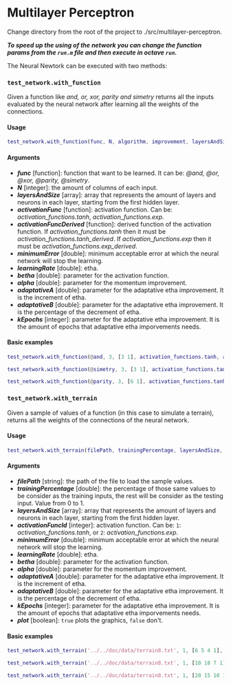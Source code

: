 # Multilayer Perceptron

Change directory from the root of the project to ./src/multilayer-perceptron.

***To speed up the using of the network you can change the function params from the `run.m` file and then execute in octave `run`.***

The Neural Newtork can be executed with two methods:

### `test_network.with_function`

Given a function like *and, or, xor, parity and simetry* returns all the inputs evaluated by the neural network after learning all the weights of the connections.

#### Usage

```matlab
test_network.with_function(func, N, algorithm, improvement, layersAndSize, activationFunc, activationFuncDerived, minimumError, learningRate, betha, alpha, adaptativeA, adaptativeB, kEpochs)
```

#### Arguments

- ***func*** [function]: function that want to be learned. It can be: *@and, @or, @xor, @parity, @simetry*.
- ***N*** [integer]: the amount of columns of each input.
- ***layersAndSize*** [array]: array that represents the amount of layers and neurons in each layer, starting from the first hidden layer.
- ***activationFunc*** [function]: activation function. Can be: *activation_functions.tanh*, *activation_functions.exp*.
- ***activationFuncDerived*** [function]: derived function of the activation function. If *activation_functions.tanh* then it must be *activation_functions.tanh_derived*. If *activation_functions.exp* then it must be *activation_functions.exp_derived*.
- ***minimumError*** [double]: minimum acceptable error at which the neural network will stop the learning.
- ***learningRate*** [double]: etha.
- ***betha*** [double]: parameter for the activation function.
- ***alpha*** [double]: parameter for the momentum improvement.
- ***adaptativeA*** [double]: parameter for the adaptative etha improvement. It is the increment of etha.
- ***adaptativeB*** [double]: parameter for the adaptative etha improvement. It is the percentage of the decrement of etha.
- ***kEpochs*** [integer]: parameter for the adaptative etha improvement. It is the amount of epochs that adaptative etha imporvements needs.

#### Basic examples

```matlab
test_network.with_function(@and, 3, [3 1], activation_functions.tanh, activation_functions.tanh_derived, 0.01, 0.5, 0.1, 0, 0.1, 0.1, 2)

test_network.with_function(@simetry, 3, [3 1], activation_functions.tanh, activation_functions.tanh_derived, 0.01, 0.1, 0.55, 0, 0.1, 0.1, 2)

test_network.with_function(@parity, 3, [6 1], activation_functions.tanh, activation_functions.tanh_derived, 0.01, 0.1, 0.55, 0.4, 0.1, 0.1, 2)
```

### `test_network.with_terrain`

Given a sample of values of a function (in this case to simulate a terrain), returns all the weights of the connections of the neural network.

#### Usage

```matlab
test_network.with_terrain(filePath, trainingPercentage, layersAndSize, activationFuncId, minimumError, learningRate, betha, alpha, adaptativeA, adaptativeB, kEpochs, plot)
```

#### Arguments

- ***filePath*** [string]: the path of the file to load the sample values.
- ***trainingPercentage*** [double]: the percentage of those same values to be consider as the training inputs, the rest will be consider as the testing input. Value from 0 to 1.
- ***layersAndSize*** [array]: array that represents the amount of layers and neurons in each layer, starting from the first hidden layer.
- ***activationFuncId*** [integer]: activation function. Can be: `1`: *activation_functions.tanh*, or `2`:  *activation_functions.exp*.
- ***minimumError*** [double]: minimum acceptable error at which the neural network will stop the learning.
- ***learningRate*** [double]: etha.
- ***betha*** [double]: parameter for the activation function.
- ***alpha*** [double]: parameter for the momentum improvement.
- ***adaptativeA*** [double]: parameter for the adaptative etha improvement. It is the increment of etha.
- ***adaptativeB*** [double]: parameter for the adaptative etha improvement. It is the percentage of the decrement of etha.
- ***kEpochs*** [integer]: parameter for the adaptative etha improvement. It is the amount of epochs that adaptative etha imporvements needs.
- ***plot*** [boolean]: `true` plots the graphics, `false` don't.

#### Basic examples

```matlab
test_network.with_terrain('../../doc/data/terrain8.txt', 1, [6 5 4 1], 1, 0.00001, 0.05, 0.75, 0, 0, 0, 0, true)

test_network.with_terrain('../../doc/data/terrain8.txt', 1, [10 18 7 1], 1, 0.0001, 0.05, 0.75, 0, 0, 0, 0, true)

test_network.with_terrain('../../doc/data/terrain8.txt', 1, [20 15 10 1], 1, 0.0001, 0.05, 0.75, 0.5, 0, 0, 0, false)
```
